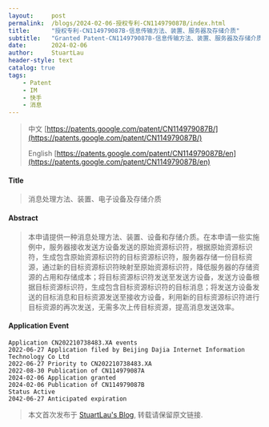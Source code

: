 ```yaml
---
layout:     post
permalink:  /blogs/2024-02-06-授权专利-CN114979087B/index.html
title:      "授权专利-CN114979087B-信息传输方法、装置、服务器及存储介质"
subtitle:   "Granted Patent-CN114979087B-信息传输方法、装置、服务器及存储介质"
date:       2024-02-06
author:     StuartLau
header-style: text
catalog: true
tags:
    - Patent
    - IM
    - 快手
    - 消息
---
```

> 中文 [https://patents.google.com/patent/CN114979087B/](https://patents.google.com/patent/CN114979087B/)
>
> English [https://patents.google.com/patent/CN114979087B/en](https://patents.google.com/patent/CN114979087B/en)

#### Title
> 消息处理方法、装置、电子设备及存储介质












#### Abstract
> 本申请提供一种消息处理方法、装置、设备和存储介质。在本申请一些实施例中，服务器接收发送方设备发送的原始资源标识符，根据原始资源标识符，生成包含原始资源标识符的目标资源标识符，服务器存储一份目标资源，通过新的目标资源标识符映射至原始资源标识符，降低服务器的存储资源的占用和存储成本；将目标资源标识符发送至发送方设备，发送方设备根据目标资源标识符，生成包含目标资源标识符的目标消息；将发送方设备发送的目标消息和目标资源发送至接收方设备，利用新的目标资源标识符进行目标资源的再次发送，无需多次上传目标资源，提高消息发送效率。











#### Application Event
```
Application CN202210738483.XA events 
2022-06-27 Application filed by Beijing Dajia Internet Information Technology Co Ltd
2022-06-27 Priority to CN202210738483.XA
2022-08-30 Publication of CN114979087A
2024-02-06 Application granted
2024-02-06 Publication of CN114979087B
Status Active
2042-06-27 Anticipated expiration
```
> 本文首次发布于 [StuartLau's Blog](https://stuartlau.github.io), 
转载请保留原文链接.
